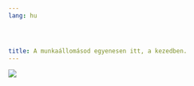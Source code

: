 ```yaml
---
lang: hu




title: A munkaállomásod egyenesen itt, a kezedben.
---
```


<img src="Images/earth.png" />




